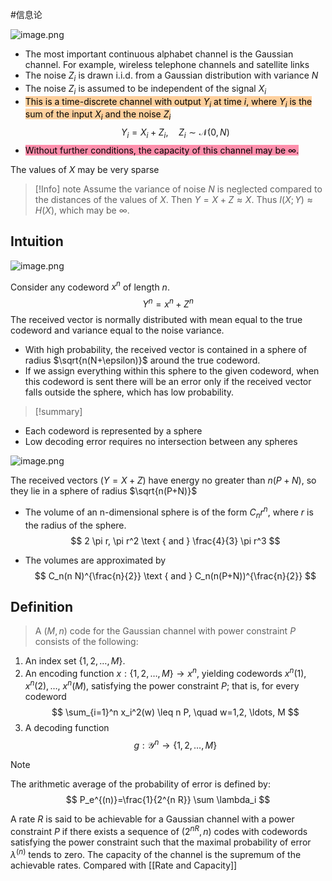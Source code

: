#信息论 

![image.png](https://obsidian-1317758465.cos.ap-shanghai.myqcloud.com/images/20230425230941.png)

- The most important continuous alphabet channel is the Gaussian channel. For example, wireless telephone channels and satellite links
- The noise $Z_i$ is drawn i.i.d. from a Gaussian distribution with variance $N$
- The noise $Z_i$ is assumed to be independent of the signal $X_i$
- <mark style="background: #FFB86CA6;">This is a time-discrete channel with output $Y_i$ at time $i$, where $Y_i$ is the sum of the input $X_i$ and the noise $Z_i$</mark>
$$
Y_i=X_i+Z_i, \quad Z_i \sim \mathcal{N}(0, N)
$$
- <mark style="background: #FF5582A6;">Without further conditions, the capacity of this channel may be $\infty$.</mark>

The values of $X$ may be very sparse

>[!Info] note
>Assume the variance of noise $N$ is neglected compared to the distances of the values of $X$. Then $Y=X+Z \approx X$.  Thus $I(X ; Y) \approx H(X)$, which may be $\infty$.

## Intuition

![image.png](https://obsidian-1317758465.cos.ap-shanghai.myqcloud.com/images/20230425232222.png)

Consider any codeword $x^n$ of length $n$.
$$
Y^n=x^n+Z^n
$$
The received vector is normally distributed with mean equal to the true codeword and variance equal to the noise variance.
- With high probability, the received vector is contained in a sphere of radius $\sqrt{n(N+\epsilon)}$ around the true codeword.
- If we assign everything within this sphere to the given codeword, when this codeword is sent there will be an error only if the received vector falls outside the sphere, which has low probability.

>[!summary]
* Each codeword is represented by a sphere
* Low decoding error requires no intersection between any spheres

![image.png](https://obsidian-1317758465.cos.ap-shanghai.myqcloud.com/images/20230425232822.png)

The received vectors $(Y=X+Z)$ have energy no greater than $n(P+N)$, so they lie in a sphere of radius $\sqrt{n(P+N)}$
- The volume of an $\mathrm{n}$-dimensional sphere is of the form $C_n r^n$, where $r$ is the radius of the sphere.
$$
2 \pi r, \pi r^2 \text { and } \frac{4}{3} \pi r^3
$$
* The volumes are approximated by
$$
C_n(n N)^{\frac{n}{2}} \text { and } C_n(n(P+N))^{\frac{n}{2}}
$$

## Definition


 >A $(M, n)$ code for the Gaussian channel with power constraint $P$ consists of the following:
1. An index set $\{1,2, \ldots, M\}$.
2. An encoding function $x:\{1,2, \ldots, M\} \rightarrow x^n$, yielding codewords $x^n(1), x^n(2), \ldots$, $x^n(M)$, satisfying the power constraint $P$; that is, for every codeword
$$
\sum_{i=1}^n x_i^2(w) \leq n P, \quad w=1,2, \ldots, M
$$
3. A decoding function
$$
g: \mathcal{Y}^n \rightarrow\{1,2, \ldots, M\}
$$

>[!note] 
>The arithmetic average of the probability of error is defined by:
>$$
P_e^{(n)}=\frac{1}{2^{n R}} \sum \lambda_i
>$$

A rate $R$ is said to be achievable for a Gaussian channel with a power constraint $P$ if there exists a sequence of $\left(2^{n R}, n\right)$ codes with codewords satisfying the power constraint such that the maximal probability of error $\lambda^{(n)}$ tends to zero. 
The capacity of the channel is the supremum of the achievable rates. Compared with [[Rate and Capacity]]


